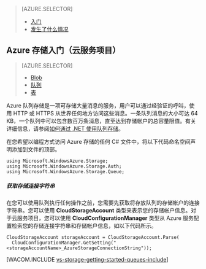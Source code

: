 <properties title="Azure 存储入门" pageTitle="Azure 存储入门" metaKeywords="Azure, Getting Started, Storage" description="" services="storage" documentationCenter="" authors="ghogen, kempb" />

<tags ms.service="storage" ms.workload="web" ms.tgt_pltfrm="na" ms.devlang="na" ms.topic="article" ms.date="10/10/2014" ms.author="ghogen, kempb"></tags>

> [AZURE.SELECTOR]
>
> -   [入门][入门]
> -   [发生了什么情况][发生了什么情况]

## Azure 存储入门（云服务项目）

> [AZURE.SELECTOR]
>
> -   [Blob][Blob]
> -   [队列][入门]
> -   [表][表]

Azure 队列存储是一项可存储大量消息的服务，用户可以通过经验证的呼叫，使用 HTTP 或 HTTPS 从世界任何地方访问这些消息。一条队列消息的大小可达 64 KB，一个队列中可以包含数百万条消息，直至达到存储帐户的总容量限值。有关详细信息，请参阅[如何通过 .NET 使用队列存储][如何通过 .NET 使用队列存储]。

在您希望以编程方式访问 Azure 存储的任何 C# 文件中，将以下代码命名空间声明添加到文件的顶部。

    using Microsoft.WindowsAzure.Storage;
    using Microsoft.WindowsAzure.Storage.Auth;
    using Microsoft.WindowsAzure.Storage.Queue;

##### 获取存储连接字符串

在您可以使用队列执行任何操作之前，您需要先获取将存放队列的存储帐户的连接字符串。您可以使用 **CloudStorageAccount** 类型来表示您的存储帐户信息。对于云服务项目，您可以使用 **CloudConfigurationManager** 类型从 Azure 服务配置检索您的存储连接字符串和存储帐户信息，如以下代码所示。

    CloudStorageAccount storageAccount = CloudStorageAccount.Parse(
      CloudConfigurationManager.GetSetting("<storageAccountName>_AzureStorageConnectionString"));

[WACOM.INCLUDE [vs-storage-getting-started-queues-include](../includes/vs-storage-getting-started-queues-include.md)]

  [入门]: /documentation/articles/vs-storage-cloud-services-getting-started-queues/
  [发生了什么情况]: /documentation/articles/vs-storage-cloud-services-what-happened/
  [Blob]: /documentation/articles/vs-storage-cloud-services-getting-started-blobs
  [表]: /documentation/articles/vs-storage-cloud-services-getting-started-tables/
  [如何通过 .NET 使用队列存储]: http://windowsazure.cn/zh-cn/documentation/articles/storage-dotnet-how-to-use-queues/ "如何通过 .NET 使用队列存储"
  [vs-storage-getting-started-queues-include]: ../includes/vs-storage-getting-started-queues-include.md
